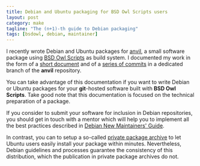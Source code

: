 ```yaml
---
title: Debian and Ubuntu packaging for BSD Owl Scripts users
layout: post
category: make
tagline: "The (n+1)-th guide to Debian packaging"
tags: [bsdowl, debian, maintainer]
---
```

I recently wrote Debian and Ubuntu packages for
[anvil][homepage-anvil], a small software package using
[BSD Owl Scripts][homepage-bsdowl] as build system.  I documented
my work in the form of a [short document][howto-doc] and of a
[series of commits][howto-branch] in a dedicated branch of
the **anvil** repository.

You can take advantage of this documentation if you want to write
Debian or Ubuntu packages for your **git**-hosted software built with
**BSD Owl Scripts**.  Take good note that this documentation is
focused on the technical preparation of a package.

If you consider to submit your software for inclusion in Debian
repositories, you should get in touch with a mentor which will help
you to implement all the best practices described in
[Debian New Maintainers' Guide][debian-maintainer].

In contrast, you can to setup a so-called
[private package archive][homepage-ppa] to let Ubuntu users easily
install your package within minutes. Nevertheless, Debian guidelines
and processes guarantee the consistency of this distribution, which
the publication in private package archives do not.


  [homepage-anvil]:     https://github.com/michipili/anvil
  [homepage-bsdowl]:    https://github.com/michipili/bsdowl
  [homepage-ppa]:       https://launchpad.net/~michipili
  [howto-doc]:          https://github.com/michipili/bsdowl/blob/master/doc/PackageDebian.md
  [howto-branch]:       https://github.com/michipili/anvil/compare/debian
  [debian-git]:         https://wiki.debian.org/PackagingWithGit#Using_the_upstream_repo
  [debian-maintainer]:  https://www.debian.org/doc/manuals/maint-guide/index.en.html
